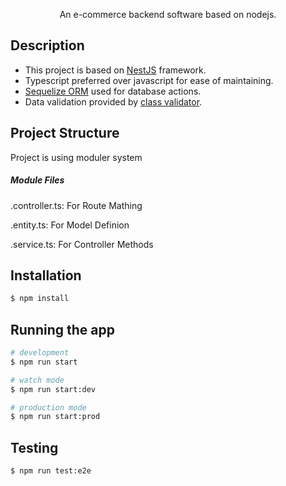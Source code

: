 <p align="center">An e-commerce backend software based on nodejs.</p>

## Description

<ul>
  <li>This project is based on <a href="https://nestjs.com/">NestJS</a> framework.</li>
  <li>Typescript preferred over javascript for ease of maintaining.</li>
  <li><a href="sequelizejs.com">Sequelize ORM</a> used for database actions.</li>
  <li>Data validation provided by <a href="https://github.com/typestack/class-validator">class validator</a>.</li>
</ul>

## Project Structure
<p>Project is using moduler system</p>
<h5>Module Files</h5>
<p>.controller.ts: For Route Mathing</p>
<p>.entity.ts: For Model Definion</p>
<p>.service.ts: For Controller Methods</p>

## Installation

```bash
$ npm install
```

## Running the app

```bash
# development
$ npm run start

# watch mode
$ npm run start:dev

# production mode
$ npm run start:prod
```

## Testing
```bash
$ npm run test:e2e
```
